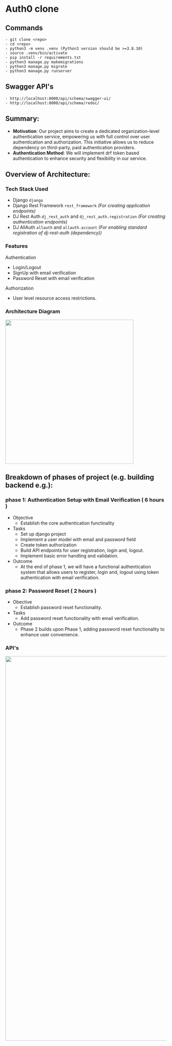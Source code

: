 # Auth0 clone
## **Commands**
```
- git clone <repo>
- cd <repo>
- python3 -m venv .venv (Python3 version should be >=3.8.10)
- source .venv/bin/activate
- pip install -r requirements.txt
- python3 manage.py makemigrations
- python3 manage.py migrate
- python3 manage.py runserver
```
## **Swagger API's**
```
- http://localhost:8000/api/schema/swagger-ui/
- http://localhost:8000/api/schema/redoc/
```
## **Summary:**

- **Motivation**: Our project aims to create a dedicated organization-level authentication service, empowering us with full control over user authentication and authorization. This initiative allows us to reduce dependency on third-party, paid authentication providers.
- **Authentication Method**: We will implement drf token based authentication to enhance security and flexibility in our service.

## Overview of Architecture:

### Tech Stack Used

- Django `django`
- Django Rest Framework `rest_framework` *(For creating application endpoints)*
- DJ Rest Auth `dj_rest_auth` and `dj_rest_auth.registration` *(For creating authentication endpoints*)
- DJ AllAuth `allauth` and `allauth.account` *(For enabling standard registration of dj-rest-auth (dependency))*

### Features

Authentication

- Login/Logout
- SignUp with email verification
- Password Reset with email verification

Authorization

- User level resource access restrictions.

### Architecture Diagram
<img src="https://github.com/VinodKW/auth0-clone/assets/40213599/980a5d9a-b2c0-4199-b4b5-e5f07d2826d7" width="400" height="450">

## Breakdown of phases of project (e.g. building backend e.g.):

### phase 1: Authentication Setup with Email Verification ( 6 hours )

- Objective
    - Establish the core authentication functinality
- Tasks
    - Set up django project
    - Implement a user model with email and password field
    - Create token authorization
    - Build API endpoints for user registration, login and, logout.
    - Implement basic error handling and validation.
- Outcome
    - At the end of phase 1, we will have a functional authentication system that allows users to register, login and, logout using token authentication with email verification.

### phase 2: Password Reset ( 2 hours )

- Obective
    - Establish password reset functionality.
- Tasks
    - Add password reset functionality with email verification.
- Outcome
    - Phase 2 builds upon Phase 1, adding password reset functionality to enhance user convenience.
 
### API's

<img src="https://github.com/VinodKW/auth0-clone/assets/40213599/e9aba9e6-0502-4e48-8dc4-1de2d62548d9" width="1400" height="1200">
